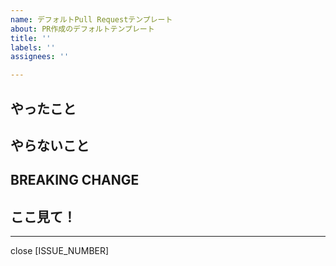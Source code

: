```yaml
---
name: デフォルトPull Requestテンプレート
about: PR作成のデフォルトテンプレート
title: ''
labels: ''
assignees: ''

---
```


<!--

わからないことがあればWikiの開発ルールを確認しましょう！
  https://github.com/dokurin/exhibition/wiki/%E9%96%8B%E7%99%BA%E3%83%AB%E3%83%BC%E3%83%AB

# PR作成前チェックリスト

- タイトルは規定通り(<topic>[optional scope]: <description> #[ISSUE_NUMBER])の形式になっているか
- ラベルはIssueと同じものが設定されているか
- Assigneesは設定されているか
- Reviewerは設定されているか
- Milestoneは設定されているか

# よいPRのために

- なぜこの変更を行ったのか、IssueやPRから読み取れるかチェックしよう
  - レビューするときにこれがないと結構困ります
- 不安な所会ったりとか頑張った所があってドヤりたいところとか、意識して確認してもらいたい所がわかるようにしてみよう
  - 特に差分が多い場合はこういう所を明確にして、レビュー漏れとかがなるべくないように

-->

## やったこと

<!-- Required -->

## やらないこと

<!-- なければなしでOK -->

## BREAKING CHANGE

<!-- なければなしでOK -->

## ここ見て！

<!--

不安な所とか頑張った所とか。
なければなしでOK

-->

---

<!-- closeは不要なら外してOK -->
close [ISSUE_NUMBER]

